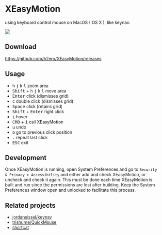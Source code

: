 # XEasyMotion
using keyboard control mouse on MacOS ( OS X ), like keynav.

<img src="https://cloud.githubusercontent.com/assets/1262641/16171960/62cea4f8-35af-11e6-9a2f-ef074c12bcf9.gif">

## Download
https://github.com/h2ero/XEasyMotion/releases

## Usage

* <kbd>h</kbd>  <kbd>j</kbd> <kbd>k</kbd> <kbd>l</kbd>  zoom area
* <kbd>Shift</kbd> + <kbd>h</kbd>  <kbd>j</kbd> <kbd>k</kbd> <kbd>l</kbd>  move area
* <kbd>Enter</kbd>   click (dismisses grid)
* <kbd>c</kbd>   double click (dismisses grid)
* <kbd>Space</kbd>   click (retains grid)
* <kbd>Shift</kbd> + <kbd>Enter</kbd>  right click
* <kbd>i</kbd>   hover
* <kbd>CMD</kbd> + <kbd>i</kbd>   call XEasyMotion
* <kbd>u</kbd>  undo
* <kbd>o</kbd>   go to previous click position
* <kbd>.</kbd>   repeat last click
* <kbd>ESC</kbd>  exit

## Development

Once XEasyMotion is running, open System Preferences and go to `Security & Privacy > Accessibility` and either add and check XEasyMotion, or uncheck and check it again. This must be done each time XEasyMotion is built and run since the permissions are lost after building. Keep the System Preferences window open and unlocked to facilitate this process.

## Related projects

* [jordansissel/keynav](https://github.com/jordansissel/keynav)
* [trishume/QuickMouse](https://github.com/trishume/QuickMouse)
* [shortcat](https://shortcatapp.com/)
